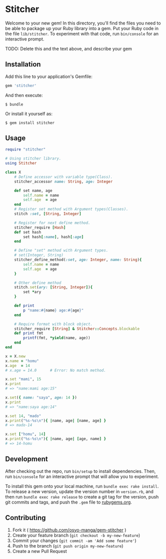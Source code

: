 # Stitcher

Welcome to your new gem! In this directory, you'll find the files you need to be able to package up your Ruby library into a gem. Put your Ruby code in the file `lib/stitcher`. To experiment with that code, run `bin/console` for an interactive prompt.

TODO: Delete this and the text above, and describe your gem

## Installation

Add this line to your application's Gemfile:

```ruby
gem 'stitcher'
```

And then execute:

    $ bundle

Or install it yourself as:

    $ gem install stitcher

## Usage

```ruby
require "stitcher"

# Using stitcher library.
using Stitcher

class X
	# Define accessor with variable type(Class).
	stitcher_accessor name: String, age: Integer

	def set name, age
		self.name = name
		self.age  = age
	end
	# Register set method with Argument types(Classes).
	stitch :set, [String, Integer]

	# Register for next define method.
	stitcher_require [Hash]
	def set hash
		set hash[:name], hash[:age]
	end

	# Define "set" method with Argument types.
	# set(Integer, String)
	stitcher_define_method(:set, age: Integer, name: String){
		self.name = name
		self.age  = age
	}

	# Other define method
	stitch.set(ary: [String, Integer]){
		set *ary
	}

	def print
		p "name:#{name} age:#{age}"
	end

	# Require format with block object.
	stitcher_require [String] & Stitcher::Concepts.blockable
	def print fmt
		printf(fmt, *yield(name, age))
	end
end

x = X.new
x.name = "homu"
x.age  = 14
# x.age = 14.0		# Error: No match method.

x.set "mami", 15
x.print
# => "name:mami age:15"

x.set({ name: "saya", age: 14 })
x.print
# => "name:saya age:14"

x.set 14, "mado"
x.print("%s-%s\n"){ |name, age| [name, age] }
# => mado-14

x.set ["homu", 14]
x.print("%s-%s\n"){ |name, age| [age, name] }
# => 14-homu

```

## Development

After checking out the repo, run `bin/setup` to install dependencies. Then, run `bin/console` for an interactive prompt that will allow you to experiment.

To install this gem onto your local machine, run `bundle exec rake install`. To release a new version, update the version number in `version.rb`, and then run `bundle exec rake release` to create a git tag for the version, push git commits and tags, and push the `.gem` file to [rubygems.org](https://rubygems.org).

## Contributing

1. Fork it ( https://github.com/osyo-manga/gem-stitcher )
2. Create your feature branch (`git checkout -b my-new-feature`)
3. Commit your changes (`git commit -am 'Add some feature'`)
4. Push to the branch (`git push origin my-new-feature`)
5. Create a new Pull Request

